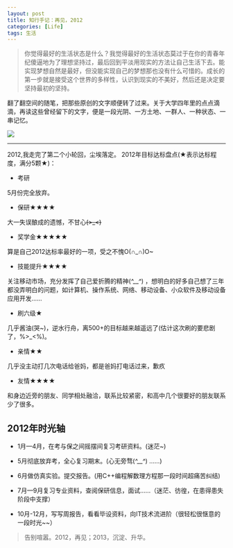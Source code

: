 ```yaml
---
layout: post
title: 知行手记：再见，2012
categories: [Life]
tags: 生活
---
```

>你觉得最好的生活状态是什么？我觉得最好的生活状态莫过于在你的青春年纪傻逼地为了理想坚持过，最后回到平淡用现实的方法让自己生活下去。能实现梦想自然是最好，但没能实现自己的梦想那也没有什么可惜的。成长的第一步就是接受这个世界的多样性，认识到现实的不美好，然后还是决定要坚持最初的坚持。

翻了翻空间的随笔，把那些原创的文字顺便转了过来。关于大学四年里的点点滴滴，再读这些曾经留下的文字，便是一段光阴、一方土地、一群人、一种状态、一串记忆。

![](http://b322.photo.store.qq.com/psb?/V116Knx11FZYzJ/iqzDMHY3lksxBkIerOeuu0gmXqNhaYiyNvvR1ezzMaU!/b/dGQI.L*7FgAA&bo=IAMVAgAAAAABABM!)

---
2012,我走完了第二个小轮回，尘埃落定。
2012年目标达标盘点(★表示达标程度，满分5颗★)：


- 考研

5月份完全放弃。

- 保研★★★★

大一失误酿成的遗憾，不甘心~~~~(>_<)~~~~

- 奖学金★★★★★

算是自己2012达标率最好的一项，受之不愧O(∩_∩)O~

- 技能提升★★★★

关注移动市场，充分发挥了自己爱折腾的精神(*^__^*) ，想明白的好多自己想了三年都没弄明白的问题，如计算机、操作系统、网络、移动设备、小众软件及移动设备应用开发……

- 刷六级★

几乎酱油(哭~)，逆水行舟，离500+的目标越来越遥远了(估计这次刷的要悲剧了，%>_<%)。

- 亲情★★

几乎没主动打几次电话给爸妈，都是爸妈打电话过来，歉疚

- 友情★★★★

和身边近旁的朋友、同学相处融洽，联系比较紧密，和高中几个很要好的朋友联系少了很多。

## 2012年时光轴

- 1月—4月，在考与保之间摇摆间复习考研资料。(迷茫~)

- 5月彻底放弃考，全心复习期末。(心无旁骛(*^__^*) ……)

- 6月做仿真实验。提交报告。(用C++编程解数理方程那一段时间超痛苦纠结)

- 7月—9月复习专业资料，查阅保研信息，面试……（迷茫、彷徨，在患得患失阶段中支撑）

- 10月-12月，写写周报告，看看毕设资料，向IT技术流进阶（很轻松很惬意的一段时光~~）

>告别喧嚣。2012，再见；2013，沉淀、升华。
